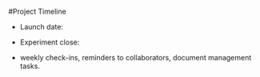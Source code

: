 #Project Timeline

- Launch date: 
- Experiment close: 

- weekly check-ins, reminders to collaborators, document management tasks.
